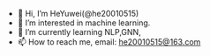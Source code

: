 - 👋 Hi, I’m HeYuwei(@he20010515)
- 👀 I’m interested in machine learning.
- 🌱 I’m currently learning NLP,GNN,
- 📫 How to reach me, email: he20010515@163.com

<!---
he20010515/he20010515 is a ✨ special ✨ repository because its `README.md` (this file) appears on your GitHub profile.
You can click the Preview link to take a look at your changes.
--->
